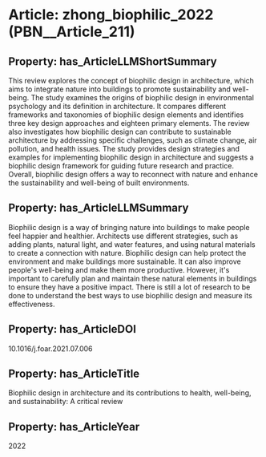 # Article: __zhong_biophilic_2022__ (PBN__Article_211)

## Property: has_ArticleLLMShortSummary

This review explores the concept of biophilic design in architecture, which aims to integrate nature into buildings to promote sustainability and well-being. The study examines the origins of biophilic design in environmental psychology and its definition in architecture. It compares different frameworks and taxonomies of biophilic design elements and identifies three key design approaches and eighteen primary elements. The review also investigates how biophilic design can contribute to sustainable architecture by addressing specific challenges, such as climate change, air pollution, and health issues. The study provides design strategies and examples for implementing biophilic design in architecture and suggests a biophilic design framework for guiding future research and practice. Overall, biophilic design offers a way to reconnect with nature and enhance the sustainability and well-being of built environments.

## Property: has_ArticleLLMSummary

Biophilic design is a way of bringing nature into buildings to make people feel happier and healthier. Architects use different strategies, such as adding plants, natural light, and water features, and using natural materials to create a connection with nature. Biophilic design can help protect the environment and make buildings more sustainable. It can also improve people's well-being and make them more productive. However, it's important to carefully plan and maintain these natural elements in buildings to ensure they have a positive impact. There is still a lot of research to be done to understand the best ways to use biophilic design and measure its effectiveness.

## Property: has_ArticleDOI

10.1016/j.foar.2021.07.006

## Property: has_ArticleTitle

Biophilic design in architecture and its contributions to health, well-being, and sustainability: A critical review

## Property: has_ArticleYear

2022

